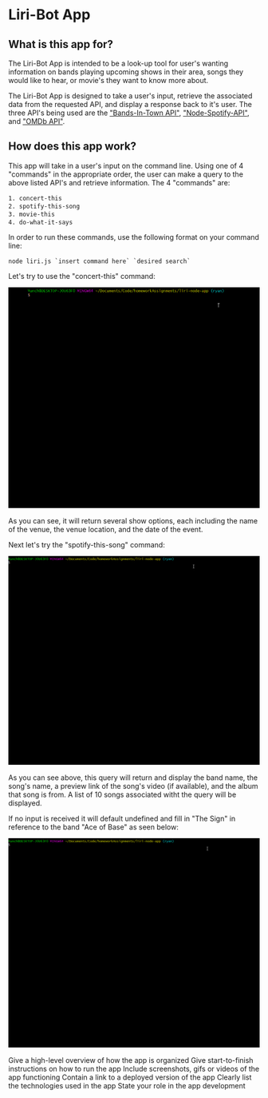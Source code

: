 # Liri-Bot App

## What is this app for?
The Liri-Bot App is intended to be a look-up tool for user's wanting information on bands playing upcoming shows in their area, songs they would like to hear, or movie's they want to know more about.

The Liri-Bot App is designed to take a user's input, retrieve the associated data from the requested API, and display a response back to it's user. The three API's being used are the ["Bands-In-Town API"](http://www.artists.bandsintown.com/bandsintown-api), ["Node-Spotify-API"](https://www.npmjs.com/package/node-spotify-api), and ["OMDb API"](http://www.omdbapi.com/).


## How does this app work?
This app will take in a user's input on the command line. Using one of 4 "commands" in the appropriate order, the user can make a query to the above listed API's and retrieve information. The 4 "commands" are: 

    1. concert-this
    2. spotify-this-song
    3. movie-this
    4. do-what-it-says

In order to run these commands, use the following format on your command line:

    node liri.js `insert command here` `desired search`


Let's try to use the "concert-this" command:

![concert-thisw/Gloryhammer](./images/concertThisGloryhammer.gif)

As you can see, it will return several show options, each including the name of the venue, the venue location, and the date of the event.

Next let's try the "spotify-this-song" command:

![spotify-this-songw/GangnamStyle](./images/spotifyThisSongGangnamStyle.gif)

As you can see above, this query will return and display the band name, the song's name, a preview link of the song's video (if available), and the album that song is from. A list of 10 songs associated witht the query will be displayed.

If no input is received it will default undefined and fill in "The Sign" in reference to the band "Ace of Base" as seen below:

![spotify-this-songw/UndefinedTheSign](./images/spotifyThisSongUndefined.gif)





Give a high-level overview of how the app is organized
Give start-to-finish instructions on how to run the app
Include screenshots, gifs or videos of the app functioning
Contain a link to a deployed version of the app
Clearly list the technologies used in the app
State your role in the app development

